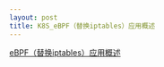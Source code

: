 ```yaml
---
layout: post
title: K8S_eBPF（替换iptables）应用概述
---
```


[eBPF（替换iptables）应用概述](http://note.youdao.com/noteshare?id=513bad49799842b3233c931ba7361694&sub=41CF6FE415C9492D909416A17F19C60B)
